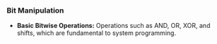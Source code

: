 ### Bit Manipulation

- **Basic Bitwise Operations:** Operations such as AND, OR, XOR, and shifts, which are fundamental to system programming.